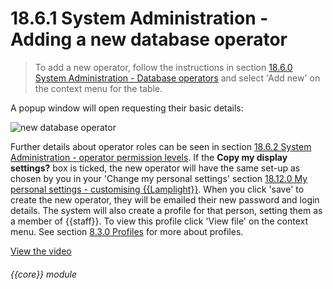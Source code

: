 # 18.6.1    System Administration - Adding a new database operator

> To add a new operator, follow the instructions in section [18.6.0  System Administration - Database operators](/help/index/v/{{version}}/p/18.6.0) and select 'Add new' on the context menu for the table. 

A popup window will open requesting their basic details:

![new database operator]({{imgpath}}150a.png)

Further details about operator roles can be seen in section [18.6.2  System Administration - operator permission levels](/help/index/v/{{version}}/p/18.6.2). If the **Copy my display settings?** box is ticked, the new operator will have the same set-up as chosen by you in your 'Change my personal settings' section [18.12.0  My personal settings - customising {{Lamplight}}](/help/index/v/{{version}}/p/18.12.0). When you click 'save' to create the new operator, they will be emailed their new password and login details. The system will also create a profile for that person, setting them as a member of {{staff}}. To view this profile click 'View file' on the context menu. See section [8.3.0  Profiles](/help/index/v/{{version}}/p/8.3.0) for more about profiles. 

[View the video](/help/video/id/42)
###### {{core}} module

